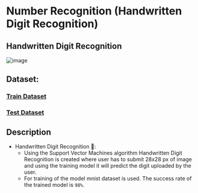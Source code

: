 # Number Recognition (Handwritten Digit Recognition)
## Handwritten Digit Recognition

![image](https://s3-whjr-v2-prod-bucket.whjr.online/359b49aa-47db-46f6-b4e7-7b3d8dc99f46.png)
## Dataset:
### [Train Dataset](https://student-datasets-bucket.s3.ap-south-1.amazonaws.com/whitehat-ds-datasets/mnist-digits-recognition/train.csv)

### [Test Dataset](https://student-datasets-bucket.s3.ap-south-1.amazonaws.com/whitehat-ds-datasets/mnist-digits-recognition/test.csv)

## Description
* Handwritten Digit Recognition 🔢:
    * Using the Support Vector Machines algorithm Handwritten Digit Recognition is created where user has to submit 28x28       px of image and using the training model it will predict the digit uploaded by the user.
    * For training of the model mnist dataset is used. The success rate of the trained model is `98%`.

